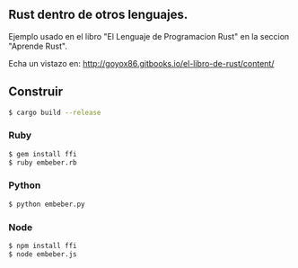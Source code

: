
## Rust dentro de otros lenguajes.

Ejemplo usado en el libro "El Lenguaje de Programacion Rust" en la seccion "Aprende Rust".

Echa un vistazo en: http://goyox86.gitbooks.io/el-libro-de-rust/content/

## Construir

```bash
$ cargo build --release
```

### Ruby

```bash
$ gem install ffi
$ ruby embeber.rb
```

### Python

```bash
$ python embeber.py

```

### Node

```bash
$ npm install ffi
$ node embeber.js
```
